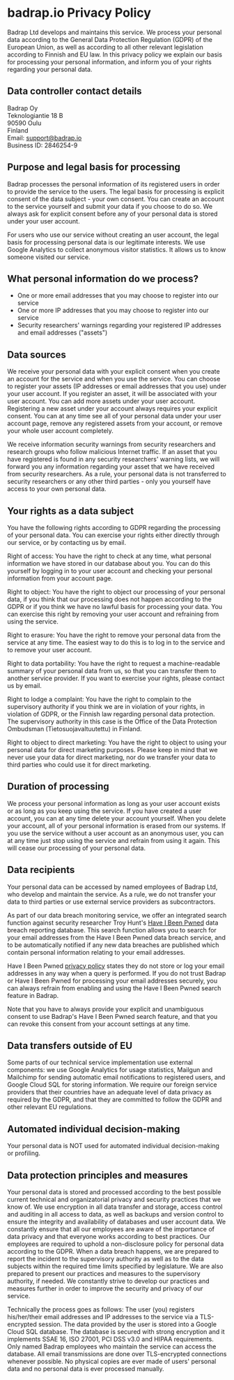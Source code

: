 # badrap.io Privacy Policy

Badrap Ltd develops and maintains this service. We process your
personal data according to the General Data Protection Regulation (GDPR)
of the European Union, as well as according to all other relevant
legislation according to Finnish and EU law. In this privacy
policy we explain our basis for processing your personal
information, and inform you of your rights regarding your personal
data.

## Data controller contact details

Badrap Oy\
Teknologiantie 18 B\
90590 Oulu\
Finland\
Email: [support@badrap.io](support@badrap.io)\
Business ID: 2846254-9

## Purpose and legal basis for processing

Badrap processes the personal information of its registered users in order to
provide the service to the users. The legal basis for processing is explicit
consent of the data subject - your own consent. You can create an account to the
service yourself and submit your data if you choose to do so. We
always ask for explicit consent before any of your personal data is stored under
your user account.

For users who use our service without creating an user account, the legal
basis for processing personal data is our legitimate interests. We use
Google Analytics to collect anonymous visitor statistics. It allows us to 
know someone visited our service.

## What personal information do we process?

- One or more email addresses that you may choose to register into our service
- One or more IP addresses that you may choose to register into our service
- Security researchers' warnings regarding your registered IP addresses and email addresses ("assets")

## Data sources

We receive your personal data with your explicit consent when you
create an account for the service and when you use the service. You
can choose to register your assets (IP addresses or email addresses 
that you use) under your user account. If you register an asset, it will 
be associated with your user account. You can add more assets 
under your user account. Registering a new asset under your account always
requires your explicit consent. You can at any time see all of your
personal data under your user account page, remove any registered assets 
from your account, or remove your whole user account completely.

We receive information security warnings from security researchers and
research groups who follow malicious Internet traffic. If an asset 
that you have registered is found in any security researchers' warning lists,
we will forward you any information regarding your asset that we have
received from security researchers. As a rule, your personal data is not 
transferred to security researchers or any other third parties - only you 
yourself have access to your own personal data. 

## Your rights as a data subject

You have the following rights according to GDPR regarding the processing
of your personal data. You can exercise your rights either directly
through our service, or by contacting us by email.

Right of access: You have the right to check at any time, what personal
information we have stored in our database about you. You can do this
yourself by logging in to your user account and checking your personal
information from your account page.

Right to object: You have the right to object our processing of your personal
data, if you think that our processing does not happen according to the GDPR
or if you think we have no lawful basis for processing your data. You
can exercise this right by removing your user account and refraining from
using the service.

Right to erasure: You have the right to remove your personal data from
the service at any time. The easiest way to do this is to log in to the
service and to remove your user account.

Right to data portability: You have the right to request a machine-readable
summary of your personal data from us, so that you can transfer them to another
service provider. If you want to exercise your rights, please contact us
by email.

Right to lodge a complaint: You have the right to complain to the supervisory
authority if you think we are in violation of your rights, in violation of
GDPR, or the Finnish law regarding personal data protection. The supervisory
authority in this case is the Office of the Data Protection Ombudsman
(Tietosuojavaltuutettu) in Finland.

Right to object to direct marketing: You have the right
to object to using your personal data for direct marketing purposes. Please keep
in mind that we never use your data for direct marketing, nor do we transfer
your data to third parties who could use it for direct marketing.

## Duration of processing

We process your personal information as long as your user account exists or
as long as you keep using the service. If you have created a user account, you
can at any time delete your account yourself. When you delete your account,
all of your personal information is erased from our systems. If you use the
service without a user account as an anonymous user, you can at any time
just stop using the service and refrain from using it again. This will
cease our processing of your personal data.

## Data recipients

Your personal data can be accessed by named employees of Badrap Ltd,
who develop and maintain the service. As a rule, we do not transfer 
your data to third parties or use external service providers as 
subcontractors.

As part of our data breach monitoring service, we offer an integrated
search function against security researcher Troy Hunt's [Have I Been Pwned](https://haveibeenpwned.com/)
data breach reporting database. This search function allows you to search for
your email addresses from the Have I Been Pwned data breach service, and to be 
automatically notified if any new data breaches are published which contain 
personal information relating to your email addresses. 

Have I Been Pwned [privacy policy](https://haveibeenpwned.com/Privacy) states
they do not store or log your email addresses in any way when a query is
performed. If you do not trust Badrap or Have I Been Pwned for processing
your email addresses securely, you can always refrain from enabling and using
the Have I Been Pwned search feature in Badrap. 

Note that you have to always provide your explicit and unambiguous consent to 
use Badrap's Have I Been Pwned search feature, and that you can revoke 
this consent from your account settings at any time. 

## Data transfers outside of EU

Some parts of our technical service implementation use external components:
we use Google Analytics for usage statistics, Mailgun and Mailchimp for 
sending automatic email notifications to registered users, and Google 
Cloud SQL for storing information. We require our foreign service providers 
that their countries have an adequate level of data privacy as required 
by the GDPR, and that they are committed to follow the GDPR and other 
relevant EU regulations.

## Automated individual decision-making

Your personal data is NOT used for automated individual decision-making or
profiling.

## Data protection principles and measures

Your personal data is stored and processed according to the best possible
current technical and organizatorial privacy and security practices that
we know of. We use encryption in all data transfer and storage, access
control and auditing in all access to data, as well as backups and
version control to ensure the integrity and availability of databases and
user account data. We constantly ensure that all our employees are
aware of the importance of data privacy and that everyone works
according to best practices. Our employees are required to uphold
a non-disclosure policy for personal data according to the GDPR. When
a data breach happens, we are prepared to report the incident to the
supervisory authority as well as to the data subjects within the
required time limits specified by legislature. We are also prepared
to present our practices and measures to the supervisory authority, if needed.
We constantly strive to develop our practices and measures further
in order to improve the security and privacy of our service.

Technically the process goes as follows: The user (you) registers
his/her/their email addresses and IP addresses to the service via a
TLS-encrypted session. The data provided by the user is stored into
a Google Cloud SQL database. The database is secured with strong
encryption and it implements SSAE 16, ISO 27001, PCI DSS v3.0 and HIPAA
requirements. Only named Badrap employees who maintain the service
can access the database. All email transmissions are done over
TLS-encrypted connections whenever possible. No physical copies are
ever made of users' personal data and no personal data is ever processed
manually.
